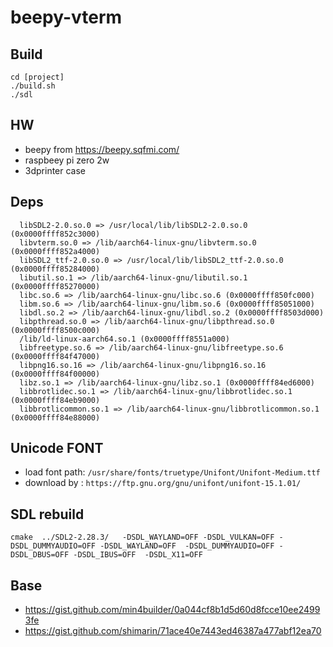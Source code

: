 # beepy-vterm

## Build

```
cd [project]
./build.sh
./sdl 
```

## HW

* beepy from https://beepy.sqfmi.com/
* raspbeey pi zero 2w
* 3dprinter case

## Deps

```
  libSDL2-2.0.so.0 => /usr/local/lib/libSDL2-2.0.so.0 (0x0000ffff852c3000)
  libvterm.so.0 => /lib/aarch64-linux-gnu/libvterm.so.0 (0x0000ffff852a4000)
  libSDL2_ttf-2.0.so.0 => /usr/local/lib/libSDL2_ttf-2.0.so.0 (0x0000ffff85284000)
  libutil.so.1 => /lib/aarch64-linux-gnu/libutil.so.1 (0x0000ffff85270000)
  libc.so.6 => /lib/aarch64-linux-gnu/libc.so.6 (0x0000ffff850fc000)
  libm.so.6 => /lib/aarch64-linux-gnu/libm.so.6 (0x0000ffff85051000)
  libdl.so.2 => /lib/aarch64-linux-gnu/libdl.so.2 (0x0000ffff8503d000)
  libpthread.so.0 => /lib/aarch64-linux-gnu/libpthread.so.0 (0x0000ffff8500c000)
  /lib/ld-linux-aarch64.so.1 (0x0000ffff8551a000)
  libfreetype.so.6 => /lib/aarch64-linux-gnu/libfreetype.so.6 (0x0000ffff84f47000)
  libpng16.so.16 => /lib/aarch64-linux-gnu/libpng16.so.16 (0x0000ffff84f00000)
  libz.so.1 => /lib/aarch64-linux-gnu/libz.so.1 (0x0000ffff84ed6000)
  libbrotlidec.so.1 => /lib/aarch64-linux-gnu/libbrotlidec.so.1 (0x0000ffff84eb9000)
  libbrotlicommon.so.1 => /lib/aarch64-linux-gnu/libbrotlicommon.so.1 (0x0000ffff84e88000)
```

## Unicode FONT

* load font path: `/usr/share/fonts/truetype/Unifont/Unifont-Medium.ttf`
* download by : `https://ftp.gnu.org/gnu/unifont/unifont-15.1.01/`


## SDL rebuild

```
cmake  ../SDL2-2.28.3/   -DSDL_WAYLAND=OFF -DSDL_VULKAN=OFF -DSDL_DUMMYAUDIO=OFF -DSDL_WAYLAND=OFF  -DSDL_DUMMYAUDIO=OFF -DSDL_DBUS=OFF -DSDL_IBUS=OFF  -DSDL_X11=OFF
```

## Base

* https://gist.github.com/min4builder/0a044cf8b1d5d60d8fcce10ee24993fe
* https://gist.github.com/shimarin/71ace40e7443ed46387a477abf12ea70

